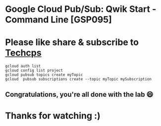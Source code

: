 
# Google Cloud Pub/Sub: Qwik Start - Command Line [GSP095]

# Please like share & subscribe to [Techcps](https://www.youtube.com/@techcps)


```
gcloud auth list
gcloud config list project
gcloud pubsub topics create myTopic
gcloud  pubsub subscriptions create --topic myTopic mySubscription
```

## Congratulations, you're all done with the lab 😄

# Thanks for watching :)